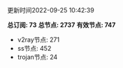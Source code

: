 更新时间2022-09-25 10:42:39

**总订阅: 73**
**总节点: 2737**
**有效节点: 747**
- v2ray节点: 271
- ss节点: 452
- trojan节点: 24
